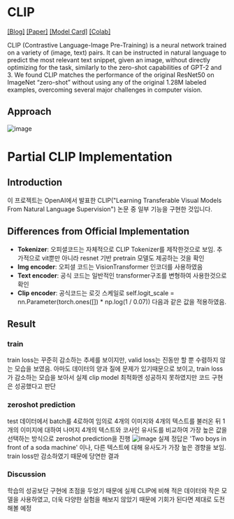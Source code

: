# CLIP

[[Blog]](https://openai.com/blog/clip/) [[Paper]](https://arxiv.org/abs/2103.00020) [[Model Card]](model-card.md) [[Colab]](https://colab.research.google.com/github/openai/clip/blob/master/notebooks/Interacting_with_CLIP.ipynb)

CLIP (Contrastive Language-Image Pre-Training) is a neural network trained on a variety of (image, text) pairs. It can be instructed in natural language to predict the most relevant text snippet, given an image, without directly optimizing for the task, similarly to the zero-shot capabilities of GPT-2 and 3. We found CLIP matches the performance of the original ResNet50 on ImageNet “zero-shot” without using any of the original 1.28M labeled examples, overcoming several major challenges in computer vision.


## Approach
![image](https://github.com/crabyg/CLIP-implement/assets/105999203/bdbe25bb-7b18-474e-9c83-493aa4b8d84a)

##

# Partial CLIP Implementation

## Introduction
이 프로젝트는 OpenAI에서 발표한 CLIP("Learning Transferable Visual Models From Natural Language Supervision") 논문 중 일부 기능을 구현한 것입니다.

## Differences from Official Implementation

- **Tokenizer**: 오피셜코드는 자체적으로 CLIP Tokenizer를 제작한것으로 보임. 추가적으로 vit뿐만 아니라 resnet 기반 pretrain 모델도 제공하는 것을 확인
- **Img encoder**: 오피셜 코드는 VisionTransformer 인코더를 사용하였음
- **Text encoder**: 공식 코드는 일반적인 transformer구조를 변형하여 사용한것으로 확인
- **Clip encoder**: 공식코드는 로깃 스케일로 self.logit_scale = nn.Parameter(torch.ones([]) * np.log(1 / 0.07)) 다음과 같은 값을 적용하였음.


## Result

### train
train loss는 꾸준히 감소하는 추세를 보이지만, valid loss는 진동만 할 뿐 수렴하지 않는 모습을 보였음. 아마도 데이터의 양과 질에 문제가 있기때문으로 보이고, train loss가 감소하는 모습을 보아서 실제 clip model 최적화엔 성공하지 못하였지만 코드 구현은 성공했다고 판단
### zeroshot prediction
test 데이터에서 batch를 4로하여 임의로 4개의 이미지와 4개의 텍스트를 불러온 뒤 1개의 이미지에 대하여 나머지 4개의 텍스트와 코사인 유사도를 비교하여 가장 높은 값을 선택하는 방식으로 zeroshot prediction을 진행
![image](https://github.com/crabyg/CLIP-implement/assets/105999203/a25c9963-0226-47a2-a20b-3f04efcc521b)
실제 정답은 'Two boys in front of a soda machine' 이나, 다른 텍스트에 대해 유사도가 가장 높은 경향을 보임. train loss만 감소하였기 때문에 당연한 결과
### Discussion
학습의 성공보단 구현에 초점을 두었기 때문에 실제 CLIP에 비해 적은 데이터와 작은 모델을 사용하였고, 더욱 다양한 실험을 해보지 않았기 때문에 기회가 된다면 제대로 도전해볼 예정
